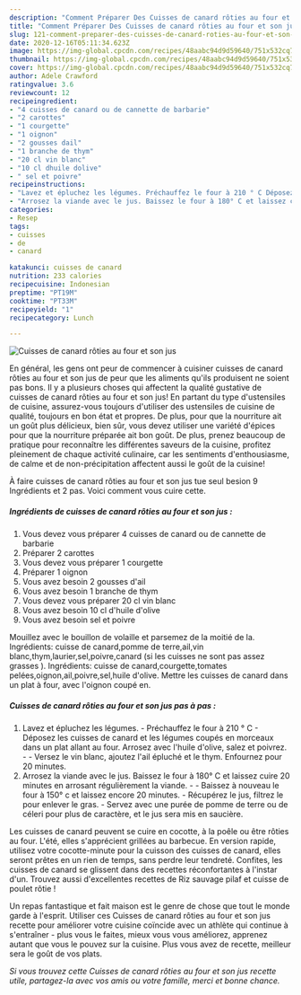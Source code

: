 ```yaml
---
description: "Comment Préparer Des Cuisses de canard rôties au four et son jus"
title: "Comment Préparer Des Cuisses de canard rôties au four et son jus"
slug: 121-comment-preparer-des-cuisses-de-canard-roties-au-four-et-son-jus
date: 2020-12-16T05:11:34.623Z
image: https://img-global.cpcdn.com/recipes/48aabc94d9d59640/751x532cq70/cuisses-de-canard-roties-au-four-et-son-jus-photo-principale-de-la-recette.jpg
thumbnail: https://img-global.cpcdn.com/recipes/48aabc94d9d59640/751x532cq70/cuisses-de-canard-roties-au-four-et-son-jus-photo-principale-de-la-recette.jpg
cover: https://img-global.cpcdn.com/recipes/48aabc94d9d59640/751x532cq70/cuisses-de-canard-roties-au-four-et-son-jus-photo-principale-de-la-recette.jpg
author: Adele Crawford
ratingvalue: 3.6
reviewcount: 12
recipeingredient:
- "4 cuisses de canard ou de cannette de barbarie"
- "2 carottes"
- "1 courgette"
- "1 oignon"
- "2 gousses dail"
- "1 branche de thym"
- "20 cl vin blanc"
- "10 cl dhuile dolive"
- " sel et poivre"
recipeinstructions:
- "Lavez et épluchez les légumes. Préchauffez le four à 210 ° C Déposez les cuisses de canard et les légumes coupés en morceaux dans un plat allant au four. Arrosez avec l&#39;huile d&#39;olive, salez et poivrez.  Versez le vin blanc, ajoutez l&#39;ail épluché et le thym. Enfournez pour 20 minutes."
- "Arrosez la viande avec le jus. Baissez le four à 180° C et laissez cuire 20 minutes en arrosant régulièrement la viande.  Baissez à nouveau le four à 150° c et laissez encore 20 minutes. Récupérez le jus, filtrez le pour enlever le gras.  Servez avec une purée de pomme de terre ou de céleri pour plus de caractère, et le jus sera mis en saucière."
categories:
- Resep
tags:
- cuisses
- de
- canard

katakunci: cuisses de canard 
nutrition: 233 calories
recipecuisine: Indonesian
preptime: "PT19M"
cooktime: "PT33M"
recipeyield: "1"
recipecategory: Lunch

---
```



![Cuisses de canard rôties au four et son jus](https://img-global.cpcdn.com/recipes/48aabc94d9d59640/751x532cq70/cuisses-de-canard-roties-au-four-et-son-jus-photo-principale-de-la-recette.jpg)

En général, les gens ont peur de commencer à cuisiner cuisses de canard rôties au four et son jus de peur que les aliments qu'ils produisent ne soient pas bons. Il y a plusieurs choses qui affectent la qualité gustative de cuisses de canard rôties au four et son jus! En partant du type d'ustensiles de cuisine, assurez-vous toujours d'utiliser des ustensiles de cuisine de qualité, toujours en bon état et propres. De plus, pour que la nourriture ait un goût plus délicieux, bien sûr, vous devez utiliser une variété d'épices pour que la nourriture préparée ait bon goût. De plus, prenez beaucoup de pratique pour reconnaître les différentes saveurs de la cuisine, profitez pleinement de chaque activité culinaire, car les sentiments d'enthousiasme, de calme et de non-précipitation affectent aussi le goût de la cuisine!

<!--inarticleads1-->

À faire cuisses de canard rôties au four et son jus tue seul besion 9 Ingrédients et 2 pas. Voici comment vous cuire cette.

##### Ingrédients de cuisses de canard rôties au four et son jus :

1. Vous devez vous préparer 4 cuisses de canard ou de cannette de barbarie
1. Préparer 2 carottes
1. Vous devez vous préparer 1 courgette
1. Préparer 1 oignon
1. Vous avez besoin 2 gousses d&#39;ail
1. Vous avez besoin 1 branche de thym
1. Vous devez vous préparer 20 cl vin blanc
1. Vous avez besoin 10 cl d&#39;huile d&#39;olive
1. Vous avez besoin  sel et poivre


Mouillez avec le bouillon de volaille et parsemez de la moitié de la. Ingrédients: cuisse de canard,pomme de terre,ail,vin blanc,thym,laurier,sel,poivre,canard (si les cuisses ne sont pas assez grasses ). Ingrédients: cuisse de canard,courgette,tomates pelées,oignon,ail,poivre,sel,huile d&#39;olive. Mettre les cuisses de canard dans un plat à four, avec l&#39;oignon coupé en. 

<!--inarticleads2-->

##### Cuisses de canard rôties au four et son jus pas à pas :

1. Lavez et épluchez les légumes. - Préchauffez le four à 210 ° C - Déposez les cuisses de canard et les légumes coupés en morceaux dans un plat allant au four. Arrosez avec l&#39;huile d&#39;olive, salez et poivrez. -  - Versez le vin blanc, ajoutez l&#39;ail épluché et le thym. Enfournez pour 20 minutes.
1. Arrosez la viande avec le jus. Baissez le four à 180° C et laissez cuire 20 minutes en arrosant régulièrement la viande. -  - Baissez à nouveau le four à 150° c et laissez encore 20 minutes. - Récupérez le jus, filtrez le pour enlever le gras.  - Servez avec une purée de pomme de terre ou de céleri pour plus de caractère, et le jus sera mis en saucière.


Les cuisses de canard peuvent se cuire en cocotte, à la poêle ou être rôties au four. L&#39;été, elles s&#39;apprécient grillées au barbecue. En version rapide, utilisez votre cocotte-minute pour la cuisson des cuisses de canard, elles seront prêtes en un rien de temps, sans perdre leur tendreté. Confites, les cuisses de canard se glissent dans des recettes réconfortantes à l&#39;instar d&#39;un. Trouvez aussi d&#39;excellentes recettes de Riz sauvage pilaf et cuisse de poulet rôtie ! 

<!--inarticleads1-->

<p>
Un repas fantastique et fait maison est le genre de chose que tout le monde garde à l'esprit. Utiliser ces Cuisses de canard rôties au four et son jus recette pour améliorer votre cuisine coïncide avec un athlète qui continue à s'entraîner - plus vous le faites, mieux vous vous améliorez, apprenez autant que vous le pouvez sur la cuisine. Plus vous avez de recette, meilleur sera le goût de vos plats.
</p>

<p>
<i>Si vous trouvez cette Cuisses de canard rôties au four et son jus recette utile, partagez-la avec vos amis ou votre famille, merci et bonne chance.</i>
</p>
